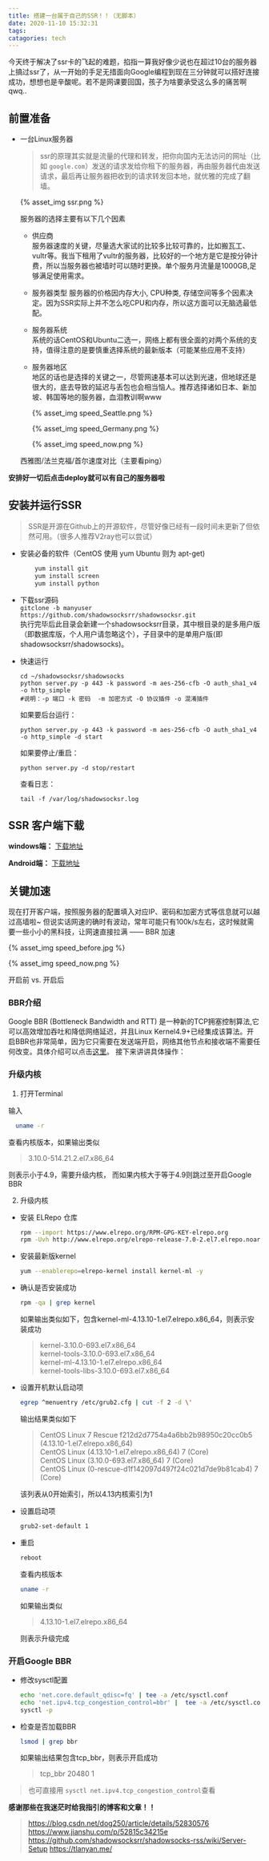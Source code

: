```yaml
---
title: 搭建一台属于自己的SSR！！（无脚本）
date: 2020-11-10 15:32:31
tags:
catagories: tech
---
```


今天终于解决了ssr卡的飞起的难题，掐指一算我好像少说也在超过10台的服务器上搞过ssr了，从一开始的手足无措面向Google编程到现在三分钟就可以搭好连接成功，想想也是辛酸呢。若不是网课要回国，孩子为啥要承受这么多的痛苦啊qwq..

## 前置准备
- 一台Linux服务器
    > ssr的原理其实就是流量的代理和转发，把你向国内无法访问的网址（比如 `google.com`）发送的请求发给你租下的服务器，再由服务器代由发送请求，最后再让服务器把收到的请求转发回本地，就优雅的完成了翻墙。
    
    {% asset_img ssr.png %}

    服务器的选择主要有以下几个因素
    - 供应商   
        服务器速度的关键，尽量选大家试的比较多比较可靠的，比如搬瓦工、vultr等。我当下租用了vultr的服务器，比较好的一个地方是它是按分钟计费，所以当服务器也被墙时可以随时更换。单个服务月流量是1000GB,足够满足使用需求。
    - 服务器类型
        服务器的价格因内存大小, CPU种类, 存储空间等多个因素决定。因为SSR实际上并不怎么吃CPU和内存，所以这方面可以无脑选最低配。
    -  服务器系统  
        系统的话CentOS和Ubuntu二选一，网络上都有很全面的对两个系统的支持，值得注意的是要慎重选择系统的最新版本（可能某些应用不支持）
    - 服务器地区    
        地区的话也是选择的关键之一，尽管网速基本可以达到光速，但地球还是很大的，底去导致的延迟与丢包也会相当恼人。推荐选择诸如日本、新加坡、韩国等地的服务器，血泪教训啊www

        {% asset_img speed_Seattle.png %}

        {% asset_img speed_Germany.png %}

        {% asset_img speed_now.png %}

    西雅图/法兰克福/首尔速度对比（主要看ping）


**安排好一切后点击deploy就可以有自己的服务器啦**

## 安装并运行SSR 

> SSR是开源在Github上的开源软件，尽管好像已经有一段时间未更新了但依然可用。（很多人推荐V2ray也可以尝试）

- 安装必备的软件（CentOS 使用 yum Ubuntu 则为 apt-get)
    ```bash
        yum install git 
        yum install screen 
        yum install python
    ```
- 下载ssr源码  
    `gitclone -b manyuser https://github.com/shadowsocksrr/shadowsocksr.git`   
    执行完毕后此目录会新建一个shadowsocksrr目录，其中根目录的是多用户版（即数据库版，个人用户请忽略这个），子目录中的是单用户版(即shadowsocksrr/shadowsocks)。
- 快速运行
    ```
    cd ~/shadowsocksr/shadowsocks
    python server.py -p 443 -k password -m aes-256-cfb -O auth_sha1_v4 -o http_simple
    #说明：-p 端口 -k 密码  -m 加密方式 -O 协议插件 -o 混淆插件
    ```

    如果要后台运行：

    ```
    python server.py -p 443 -k password -m aes-256-cfb -O auth_sha1_v4 -o http_simple -d start
    ```
    如果要停止/重启：

    ```
    python server.py -d stop/restart
    ```

    查看日志：

    ```
    tail -f /var/log/shadowsocksr.log
    ```

## SSR 客户端下载

**windows端：** [下载地址](https://netfiles.pw/download.php?filename=/ssr/windows/ShadowsocksR-win-4.9.2-tlanyan.zip)  

**Android端：** [下载地址](https://github.com/shadowsocksrr/shadowsocksr-android/releases)


## 关键加速
现在打开客户端，按照服务器的配置填入对应IP、密码和加密方式等信息就可以越过高墙啦~ 但说实话网速的确时有波动，常年可能只有100k/s左右，这时候就需要一些小小的黑科技，让网速直接拉满 —— BBR 加速

{% asset_img speed_before.jpg %}

{% asset_img speed_now.png %}

开启前 vs. 开启后
### BBR介绍

Google BBR (Bottleneck Bandwidth and RTT) 是一种新的TCP拥塞控制算法,它可以高效增加吞吐和降低网络延迟，并且Linux Kernel4.9+已经集成该算法。开启BBR也非常简单，因为它只需要在发送端开启，网络其他节点和接收端不需要任何改变。具体介绍可以点击[这里](https://blog.csdn.net/dog250/article/details/52830576)。 接下来讲讲具体操作：

### 升级内核

1. 打开Terminal

输入

```bash
  uname -r
```

查看内核版本，如果输出类似

> 3.10.0-514.21.2.el7.x86_64

则表示小于4.9，需要升级内核，
 而如果内核大于等于4.9则跳过至开启Google BBR

2. 升级内核

- 安装 ELRepo 仓库

  

  ```bash
  rpm --import https://www.elrepo.org/RPM-GPG-KEY-elrepo.org
  rpm -Uvh http://www.elrepo.org/elrepo-release-7.0-2.el7.elrepo.noarch.rpm
  ```

- 安装最新版kernel

  ```bash
  yum --enablerepo=elrepo-kernel install kernel-ml -y
  ```

- 确认是否安装成功

  ```bash
  rpm -qa | grep kernel
  ```

  如果输出类似如下，包含kernel-ml-4.13.10-1.el7.elrepo.x86_64，则表示安装成功

  >  kernel-3.10.0-693.el7.x86_64  
  >  kernel-tools-3.10.0-693.el7.x86_64  
  >  kernel-ml-4.13.10-1.el7.elrepo.x86_64  
  >  kernel-tools-libs-3.10.0-693.el7.x86_64  

- 设置开机默认启动项

  ```bash
  egrep ^menuentry /etc/grub2.cfg | cut -f 2 -d \'
  ```

  输出结果类似如下

  > CentOS Linux 7 Rescue f212d2d7754a4a6bb2b98950c20cc0b5 (4.13.10-1.el7.elrepo.x86_64)  
  >  CentOS Linux (4.13.10-1.el7.elrepo.x86_64) 7 (Core)  
  >  CentOS Linux (3.10.0-693.el7.x86_64) 7 (Core)  
  >  CentOS Linux (0-rescue-d1f142097d497f24c021d7de9b81cab4) 7 (Core)

  该列表从0开始索引，所以4.13内核索引为1

- 设置启动项

  ```bash
  grub2-set-default 1
  ```

- 重启

  ```bash
  reboot
  ```

  查看内核版本

  ```bash
  uname -r
  ```

  如果输出类似

  > 4.13.10-1.el7.elrepo.x86_64

  则表示升级完成

### 开启Google BBR

- 修改sysctl配置

  ```bash
  echo 'net.core.default_qdisc=fq' | tee -a /etc/sysctl.conf
  echo 'net.ipv4.tcp_congestion_control=bbr' |  tee -a /etc/sysctl.conf
  sysctl -p
  ```

- 检查是否加载BBR

  ```bash
  lsmod | grep bbr
  ```

  如果输出结果包含tcp_bbr，则表示开启成功

  > tcp_bbr                20480  1

> 也可直接用 `sysctl net.ipv4.tcp_congestion_control`查看 

**感谢那些在我迷茫时给我指引的博客和文章！！**
> https://blog.csdn.net/dog250/article/details/52830576
> https://www.jianshu.com/p/52815c34215e
> https://github.com/shadowsocksrr/shadowsocks-rss/wiki/Server-Setup
> https://tlanyan.me/